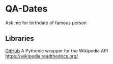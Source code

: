 # QA-Dates
Ask me for birthdate of famous person
 ## Libraries
 [GitHub](https://github.com/goldsmith/Wikipedia) A Pythonic wrapper for the Wikipedia API https://wikipedia.readthedocs.org/
